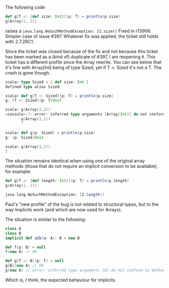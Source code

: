The following code

```scala
def g[T <: {def size: Int}](p: T) = println(p.size)
g(Array(1, 2))
```

raises a `java.lang.NoSuchMethodException: [I.size()`
Fixed in r13906. Simpler case of issue #397.
Whatever fix was applied, the ticket still holds with 2.7.2RC1.

Since the ticket was closed because of the fix and not because this ticket has been marked as a (kind of) duplicate of #397, I am reopening it.
This ticket has a different profile since the Array rewrite.  You can see below that it's fine with Array[Int] being of type Sized, yet if T <: Sized it's not a T.  The crash is gone though.

```scala
scala> type Sized = { def size: Int }
defined type alias Sized

scala> def g[T <: Sized](p: T) = println(p.size)
g: [T <: Sized](p: T)Unit

scala> g(Array(1,2))
<console>:7: error: inferred type arguments [Array[Int]] do not conform to method g's type parameter bounds [T <: Sized]
       g(Array(1,2))
       ^

scala> def g(p: Sized) = println(p.size)
g: (p: Sized)Unit

scala> g(Array(1,2))
2
```
The situation remains identical when using one of the original array methods (those that do not require an implicit conversion to be available), for example:

```scala
def g[T <: {def length: Int}](p: T) = println(p.length)
g(Array(1, 2))                                         
```

```scala
java.lang.NoSuchMethodException: [I.length()
```
Paul's "new profile" of the bug is not related to structural types, but to the way implicits work (and which are now used for Arrays).

The situation is similar to the following:

```scala
class A
class B
implicit def a2b(a: A): B = new B

def f(p: B) = null
f(new A) // OK

def g[T <: B](p: T) = null
g[B](new A) // OK
g(new A) // error: inferred type arguments [A] do not conform to method g's type parameter bounds [T <: B]
```

Which is, I think, the expected behaviour for implicits.
